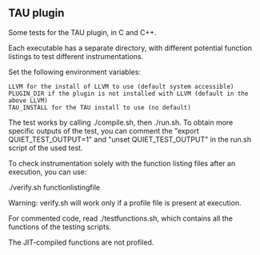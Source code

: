 ## TAU plugin 

Some tests for the TAU plugin, in C and C++.

Each executable has a separate directory, with different potential function listings to test different instrumentations.

Set the following environment variables:
```
LLVM for the install of LLVM to use (default system accessible)
PLUGIN_DIR if the plugin is not installed with LLVM (default in the above LLVM)
TAU_INSTALL for the TAU install to use (no default)
```

The test works by calling ./compile.sh, then ./run.sh. To obtain more specific outputs of the test, you can comment the "export QUIET_TEST_OUTPUT=1" and "unset QUIET_TEST_OUTPUT" in the run.sh script of the used test.

To check instrumentation solely with the function listing files after an execution, you can use: 

./verify.sh functionlistingfile

Warning: verify.sh will work only if a profile file is present at execution. 


For commented code, read ./testfunctions.sh, which contains all the functions of the testing scripts.

The JIT-compiled functions are not profiled.
